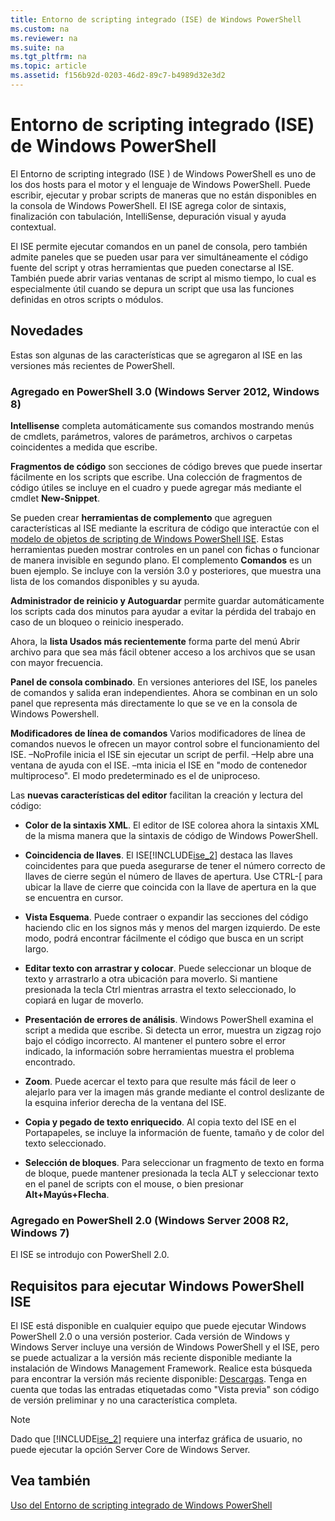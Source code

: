 ```yaml
---
title: Entorno de scripting integrado (ISE) de Windows PowerShell
ms.custom: na
ms.reviewer: na
ms.suite: na
ms.tgt_pltfrm: na
ms.topic: article
ms.assetid: f156b92d-0203-46d2-89c7-b4989d32e3d2
---
```

# Entorno de scripting integrado (ISE) de Windows PowerShell
El Entorno de scripting integrado (ISE ) de Windows PowerShell es uno de los dos hosts para el motor y el lenguaje de Windows PowerShell. Puede escribir, ejecutar y probar scripts de maneras que no están disponibles en la consola de Windows PowerShell. El ISE agrega color de sintaxis, finalización con tabulación, IntelliSense, depuración visual y ayuda contextual.

El ISE permite ejecutar comandos en un panel de consola, pero también admite paneles que se pueden usar para ver simultáneamente el código fuente del script y otras herramientas que pueden conectarse al ISE. También puede abrir varias ventanas de script al mismo tiempo, lo cual es especialmente útil cuando se depura un script que usa las funciones definidas en otros scripts o módulos.

## <a name="BKMK_NEW"></a>Novedades
Estas son algunas de las características que se agregaron al ISE en las versiones más recientes de PowerShell.

### Agregado en PowerShell 3.0 (Windows Server 2012, Windows 8)
**Intellisense** completa automáticamente sus comandos mostrando menús de cmdlets, parámetros, valores de parámetros, archivos o carpetas coincidentes a medida que escribe.

**Fragmentos de código** son secciones de código breves que puede insertar fácilmente en los scripts que escribe. Una colección de fragmentos de código útiles se incluye en el cuadro y puede agregar más mediante el cmdlet **New-Snippet**.

Se pueden crear **herramientas de complemento** que agreguen características al ISE mediante la escritura de código que interactúe con el [modelo de objetos de scripting de Windows PowerShell ISE](https://technet.microsoft.com/en-us/library/dd819478.aspx). Estas herramientas pueden mostrar controles en un panel con fichas o funcionar de manera invisible en segundo plano. El complemento **Comandos** es un buen ejemplo. Se incluye con la versión 3.0 y posteriores, que muestra una lista de los comandos disponibles y su ayuda.

**Administrador de reinicio y Autoguardar** permite guardar automáticamente los scripts cada dos minutos para ayudar a evitar la pérdida del trabajo en caso de un bloqueo o reinicio inesperado.

Ahora, la **lista Usados más recientemente** forma parte del menú Abrir archivo para que sea más fácil obtener acceso a los archivos que se usan con mayor frecuencia.

**Panel de consola combinado**. En versiones anteriores del ISE, los paneles de comandos y salida eran independientes. Ahora se combinan en un solo panel que representa más directamente lo que se ve en la consola de Windows Powershell.

**Modificadores de línea de comandos** Varios modificadores de línea de comandos nuevos le ofrecen un mayor control sobre el funcionamiento del ISE. –NoProfile inicia el ISE sin ejecutar un script de perfil. –Help abre una ventana de ayuda con el ISE. –mta inicia el ISE en "modo de contenedor multiproceso". El modo predeterminado es el de uniproceso.

Las **nuevas características del editor** facilitan la creación y lectura del código:

-   **Color de la sintaxis XML**. El editor de ISE colorea ahora la sintaxis XML de la misma manera que la sintaxis de código de Windows PowerShell.

-   **Coincidencia de llaves**. El ISE[!INCLUDE[ise_2](../Token/ise_2_md.md)] destaca las llaves coincidentes para que pueda asegurarse de tener el número correcto de llaves de cierre según el número de llaves de apertura. Use CTRL-[ para ubicar la llave de cierre que coincida con la llave de apertura en la que se encuentra en cursor.

-   **Vista Esquema**. Puede contraer o expandir las secciones del código haciendo clic en los signos más y menos del margen izquierdo. De este modo, podrá encontrar fácilmente el código que busca en un script largo.

-   **Editar texto con arrastrar y colocar**. Puede seleccionar un bloque de texto y arrastrarlo a otra ubicación para moverlo. Si mantiene presionada la tecla Ctrl mientras arrastra el texto seleccionado, lo copiará en lugar de moverlo.

-   **Presentación de errores de análisis**. Windows PowerShell examina el script a medida que escribe. Si detecta un error, muestra un zigzag rojo bajo el código incorrecto. Al mantener el puntero sobre el error indicado, la información sobre herramientas muestra el problema encontrado.

-   **Zoom**. Puede acercar el texto para que resulte más fácil de leer o alejarlo para ver la imagen más grande mediante el control deslizante de la esquina inferior derecha de la ventana del ISE.

-   **Copia y pegado de texto enriquecido**. Al copia texto del ISE en el Portapapeles, se incluye la información de fuente, tamaño y de color del texto seleccionado.

-   **Selección de bloques**. Para seleccionar un fragmento de texto en forma de bloque, puede mantener presionada la tecla ALT y seleccionar texto en el panel de scripts con el mouse, o bien presionar **Alt+Mayús+Flecha**.

### Agregado en PowerShell 2.0 (Windows Server 2008 R2, Windows 7)
El ISE se introdujo con PowerShell 2.0.

## Requisitos para ejecutar Windows PowerShell ISE
El ISE está disponible en cualquier equipo que puede ejecutar Windows PowerShell 2.0 o una versión posterior. Cada versión de Windows y Windows Server incluye una versión de Windows PowerShell y el ISE, pero se puede actualizar a la versión más reciente disponible mediante la instalación de Windows Management Framework. Realice esta búsqueda para encontrar la versión más reciente disponible: [Descargas](http://www.microsoft.com/en-us/search/DownloadResults.aspx?q=%22windows%20management%20framework%22%20PowerShell&sortby=Relevancy~Descending). Tenga en cuenta que todas las entradas etiquetadas como "Vista previa" son código de versión preliminar y no una característica completa.

> [!NOTE]
> Dado que [!INCLUDE[ise_2](../Token/ise_2_md.md)] requiere una interfaz gráfica de usuario, no puede ejecutar la opción Server Core de Windows Server.

## <a name="BKMK_LINKS"></a>Vea también
[Uso del Entorno de scripting integrado de Windows PowerShell](http://technet.microsoft.com/library/cc732148.aspx)



<!--HONumber=Apr16_HO2-->


